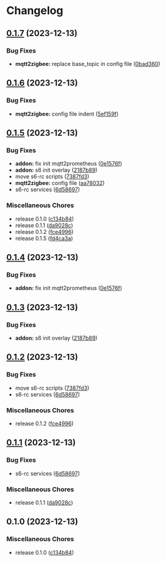 # Changelog


## [0.1.7](https://github.com/christian-vdz/hassio-mqtt2prometheus-addon/compare/v0.1.6...v0.1.7) (2023-12-13)


### Bug Fixes

* **mqtt2zigbee:** replace base_topic in config file ([0bad360](https://github.com/christian-vdz/hassio-mqtt2prometheus-addon/commit/0bad36054d1ded3937af574e3696484b93f57d57))

## [0.1.6](https://github.com/christian-vdz/hassio-mqtt2prometheus-addon/compare/v0.1.5...v0.1.6) (2023-12-13)


### Bug Fixes

* **mqtt2zigbee:** config file indent ([5ef159f](https://github.com/christian-vdz/hassio-mqtt2prometheus-addon/commit/5ef159ff9fab38da078059888d6b252df36e571d))

## [0.1.5](https://github.com/christian-vdz/hassio-mqtt2prometheus-addon/compare/v0.1.4...v0.1.5) (2023-12-13)


### Bug Fixes

* **addon:** fix init mqtt2prometheus ([0e1576f](https://github.com/christian-vdz/hassio-mqtt2prometheus-addon/commit/0e1576fa59ffd9083ac8352283d2b3a23a5dc2f6))
* **addon:** s6 init overlay ([2187b89](https://github.com/christian-vdz/hassio-mqtt2prometheus-addon/commit/2187b89df7d12c627523243a74ad0147210c95a0))
* move s6-rc scripts ([7387fd3](https://github.com/christian-vdz/hassio-mqtt2prometheus-addon/commit/7387fd36ed2d2e99e3f516ca36362ac206f278fe))
* **mqtt2zigbee:** config file ([aa78032](https://github.com/christian-vdz/hassio-mqtt2prometheus-addon/commit/aa7803212238b006c6f7ae2ee58e30b26ff7a6f5))
* s6-rc services ([6d58697](https://github.com/christian-vdz/hassio-mqtt2prometheus-addon/commit/6d586972f59e735146504606aedef47f04412d5c))


### Miscellaneous Chores

* release 0.1.0 ([c134b84](https://github.com/christian-vdz/hassio-mqtt2prometheus-addon/commit/c134b840f9b02d846d9660c02c85a21ed7df81e5))
* release 0.1.1 ([da9028c](https://github.com/christian-vdz/hassio-mqtt2prometheus-addon/commit/da9028c6f936727b59fd89a6105cbb9280acd583))
* release 0.1.2 ([fce4996](https://github.com/christian-vdz/hassio-mqtt2prometheus-addon/commit/fce49965c95a70508c0b15c8d42af369c2e18115))
* release 0.1.5 ([fd4ca3a](https://github.com/christian-vdz/hassio-mqtt2prometheus-addon/commit/fd4ca3af661bd14c2d7b60225d916f8f27f786ab))

## [0.1.4](https://github.com/christian-vdz/hassio-mqtt2prometheus-addon/compare/v0.1.3...v0.1.4) (2023-12-13)


### Bug Fixes

* **addon:** fix init mqtt2prometheus ([0e1576f](https://github.com/christian-vdz/hassio-mqtt2prometheus-addon/commit/0e1576fa59ffd9083ac8352283d2b3a23a5dc2f6))

## [0.1.3](https://github.com/christian-vdz/hassio-mqtt2prometheus-addon/compare/v0.1.2...v0.1.3) (2023-12-13)


### Bug Fixes

* **addon:** s6 init overlay ([2187b89](https://github.com/christian-vdz/hassio-mqtt2prometheus-addon/commit/2187b89df7d12c627523243a74ad0147210c95a0))

## [0.1.2](https://github.com/christian-vdz/hassio-mqtt2prometheus-addon/compare/v0.1.1...v0.1.2) (2023-12-13)


### Bug Fixes

* move s6-rc scripts ([7387fd3](https://github.com/christian-vdz/hassio-mqtt2prometheus-addon/commit/7387fd36ed2d2e99e3f516ca36362ac206f278fe))
* s6-rc services ([6d58697](https://github.com/christian-vdz/hassio-mqtt2prometheus-addon/commit/6d586972f59e735146504606aedef47f04412d5c))


### Miscellaneous Chores

* release 0.1.2 ([fce4996](https://github.com/christian-vdz/hassio-mqtt2prometheus-addon/commit/fce49965c95a70508c0b15c8d42af369c2e18115))

## [0.1.1](https://github.com/christian-vdz/hassio-mqtt2prometheus-addon/compare/v0.1.0...v0.1.1) (2023-12-13)


### Bug Fixes

* s6-rc services ([6d58697](https://github.com/christian-vdz/hassio-mqtt2prometheus-addon/commit/6d586972f59e735146504606aedef47f04412d5c))


### Miscellaneous Chores

* release 0.1.1 ([da9028c](https://github.com/christian-vdz/hassio-mqtt2prometheus-addon/commit/da9028c6f936727b59fd89a6105cbb9280acd583))

## 0.1.0 (2023-12-13)


### Miscellaneous Chores

* release 0.1.0 ([c134b84](https://github.com/christian-vdz/hassio-mqtt2prometheus-addon/commit/c134b840f9b02d846d9660c02c85a21ed7df81e5))
